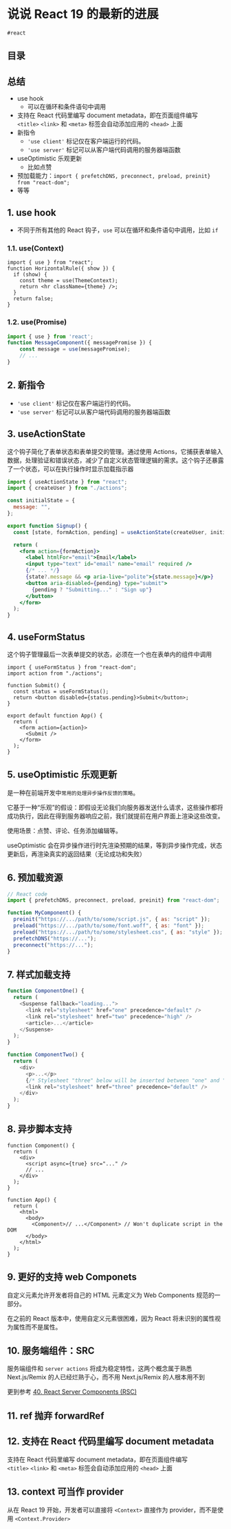 
# 说说 React 19 的最新的进展

`#react` 


## 目录
<!-- toc -->
 ## 总结 

- use hook
	- 可以在循环和条件语句中调用
- 支持在 React 代码里编写 document metadata，即在页面组件编写`<title>` `<link>` 和 `<meta>` 标签会自动添加应用的 `<head>` 上面
- 新指令
	- `'use client'` 标记仅在客户端运行的代码。
	- `'use server'` 标记可以从客户端代码调用的服务器端函数
- useOptimistic 乐观更新
	- 比如点赞
- 预加载能力：`import { prefetchDNS, preconnect, preload, preinit} from "react-dom";`
- 等等

## 1. use hook

- 不同于所有其他的 React 钩子，`use` 可以在循环和条件语句中调用，比如 `if`

### 1.1. use(Context)

```tsx hl:4
import { use } from "react";
function HorizontalRule({ show }) {
  if (show) {
    const theme = use(ThemeContext);
    return <hr className={theme} />;
  }
  return false;
}
```

### 1.2. use(Promise)

```jsx
import { use } from 'react';
function MessageComponent({ messagePromise }) {
    const message = use(messagePromise);
    // ...
}
```

## 2. 新指令

- `'use client'` 标记仅在客户端运行的代码。
- `'use server'` 标记可以从客户端代码调用的服务器端函数

## 3. useActionState

这个钩子简化了表单状态和表单提交的管理。通过使用 Actions，它捕获表单输入数据，处理验证和错误状态，减少了自定义状态管理逻辑的需求。这个钩子还暴露了一个状态，可以在执行操作时显示加载指示器

```jsx hl:9
import { useActionState } from "react";
import { createUser } from "./actions";

const initialState = {
  message: "",
};

export function Signup() {
  const [state, formAction, pending] = useActionState(createUser, initialState);

  return (
    <form action={formAction}>
      <label htmlFor="email">Email</label>
      <input type="text" id="email" name="email" required />
      {/* ... */}
      {state?.message && <p aria-live="polite">{state.message}</p>}
      <button aria-disabled={pending} type="submit">
        {pending ? "Submitting..." : "Sign up"}
      </button>
    </form>
  );
}

```

## 4. useFormStatus

这个钩子管理最后一次表单提交的状态，必须在一个也在表单内的组件中调用

```tsx hl:1
import { useFormStatus } from "react-dom";
import action from "./actions";

function Submit() {
  const status = useFormStatus();
  return <button disabled={status.pending}>Submit</button>;
}

export default function App() {
  return (
    <form action={action}>
      <Submit />
    </form>
  );
}

```

## 5. useOptimistic 乐观更新

是一种在前端开发中`常用的处理异步操作反馈的策略`。

它基于一种“乐观”的假设：即假设无论我们向服务器发送什么请求，这些操作都将成功执行，因此在得到服务器响应之前，我们就提前在用户界面上渲染这些改变。

使用场景：点赞、评论、任务添加编辑等。

useOptimistic 会在异步操作进行时先渲染预期的结果，等到异步操作完成，状态更新后，再渲染真实的返回结果（无论成功和失败）

## 6. 预加载资源

```javascript
// React code
import { prefetchDNS, preconnect, preload, preinit} from "react-dom";

function MyComponent() {
  preinit("https://.../path/to/some/script.js", { as: "script" });
  preload("https://.../path/to/some/font.woff", { as: "font" });
  preload("https://.../path/to/some/stylesheet.css", { as: "style" });
  prefetchDNS("https://...");
  preconnect("https://...");
}
```

## 7. 样式加载支持

```javascript hl:4
function ComponentOne() {
  return (
    <Suspense fallback="loading...">
      <link rel="stylesheet" href="one" precedence="default" />
      <link rel="stylesheet" href="two" precedence="high" />
      <article>...</article>
    </Suspense>
  );
}

function ComponentTwo() {
  return (
    <div>
      <p>...</p>
      {/* Stylesheet "three" below will be inserted between "one" and "two" */}
      <link rel="stylesheet" href="three" precedence="default" />
    </div>
  );
}

```

## 8. 异步脚本支持

```tsx hl:4
function Component() {
  return (
    <div>
      <script async={true} src="..." />
      // ...
    </div>
  );
}

function App() {
  return (
    <html>
      <body>
        <Component>// ...</Component> // Won't duplicate script in the DOM
      </body>
    </html>
  );
}

```

## 9. 更好的支持 web Componets 

自定义元素允许开发者将自己的 HTML 元素定义为 Web Components 规范的一部分。

在之前的 React 版本中，使用自定义元素很困难，因为 React 将未识别的属性视为属性而不是属性。

## 10. 服务端组件：SRC

服务端组件和 `server actions` 将成为稳定特性，这两个概念属于熟悉 Next.js/Remix 的人已经烂熟于心，而不用 Next.js/Remix 的人根本用不到

更到参考 [40. React Server Components (RSC)](/post/bx1lKiqY.html)

## 11. ref 抛弃 forwardRef

## 12. 支持在 React 代码里编写 document metadata

支持在 React 代码里编写 document metadata，即在页面组件编写`<title>` `<link>` 和 `<meta>` 标签会自动添加应用的 `<head>` 上面

## 13. context 可当作 provider

从在 React 19 开始，开发者可以直接将 `<Context>` 直接作为 provider，而不是使用 `<Context.Provider>`